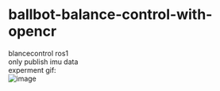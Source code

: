 # ballbot-balance-control-with-opencr
blancecontrol ros1  
only publish imu data  
experment gif:  
![image](https://github.com/quaei676/ballbot-balance-control-with-opencr/blob/ros1/VID_20181228_154058.gif)
